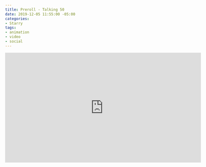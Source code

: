 ```yaml
---
title: Preroll - Talking 50
date: 2019-12-05 11:55:00 -05:00
categories:
- Starry
tags:
- animation
- video
- social
---
```


<div class="video-widescreen">
	<iframe src="https://player.vimeo.com/video/391019496?&loop=1" width="640" height="360" frameborder="0" webkitallowfullscreen mozallowfullscreen allowfullscreen allow="autoplay" background="1"></iframe>
</div>

